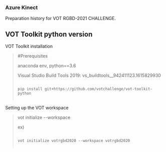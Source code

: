### Azure Kinect

Preparation history for VOT RGBD-2021 CHALLENGE.

VOT Toolkit python version
-------------------------------------
VOT Toolkit installation
>
> #Prerequisites
>
> anaconda env, python==3.6
> 
> Visual Studio Build Tools 2019: vs_buildtools__942411123.1615829930
> 
>
> <pre>
> <code>
> pip install git+https://github.com/votchallenge/vot-toolkit-python
> </code>
> </pre>



Setting up the VOT workspace
>
> vot initialize <stack-name> --workspace <work-space-path>
>  
> ex)
> <pre>
> <code>
> vot initialize votrgbd2020 --workspace votrgbd2020
> </code>
> </pre>
>
